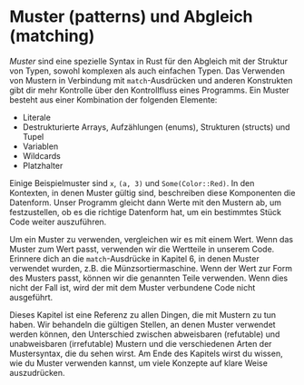 # Muster (patterns) und Abgleich (matching)

_Muster_ sind eine spezielle Syntax in Rust für den Abgleich mit der Struktur
von Typen, sowohl komplexen als auch einfachen Typen. Das Verwenden von Mustern
in Verbindung mit `match`-Ausdrücken und anderen Konstrukten gibt dir mehr
Kontrolle über den Kontrollfluss eines Programms. Ein Muster besteht aus einer
Kombination der folgenden Elemente:

- Literale
- Destrukturierte Arrays, Aufzählungen (enums), Strukturen (structs) und Tupel
- Variablen
- Wildcards
- Platzhalter

Einige Beispielmuster sind `x`, `(a, 3)` und `Some(Color::Red)`. In den
Kontexten, in denen Muster gültig sind, beschreiben diese Komponenten die
Datenform. Unser Programm gleicht dann Werte mit den Mustern ab, um
festzustellen, ob es die richtige Datenform hat, um ein bestimmtes Stück Code
weiter auszuführen.

Um ein Muster zu verwenden, vergleichen wir es mit einem Wert. Wenn das Muster
zum Wert passt, verwenden wir die Wertteile in unserem Code. Erinnere dich an
die `match`-Ausdrücke in Kapitel 6, in denen Muster verwendet wurden, z.B. die
Münzsortiermaschine. Wenn der Wert zur Form des Musters passt, können wir die
genannten Teile verwenden. Wenn dies nicht der Fall ist, wird der mit dem
Muster verbundene Code nicht ausgeführt.

Dieses Kapitel ist eine Referenz zu allen Dingen, die mit Mustern zu tun haben.
Wir behandeln die gültigen Stellen, an denen Muster verwendet werden können,
den Unterschied zwischen abweisbaren (refutable) und unabweisbaren
(irrefutable) Mustern und die verschiedenen Arten der Mustersyntax, die du
sehen wirst. Am Ende des Kapitels wirst du wissen, wie du Muster verwenden
kannst, um viele Konzepte auf klare Weise auszudrücken.
